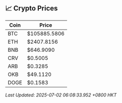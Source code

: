 ## 📈 Crypto Prices

| Coin | Price |
| ---- | ----- |
| BTC | $105885.5806 |
| ETH | $2407.8156 |
| BNB | $646.9090 |
| CRV | $0.5005 |
| ARB | $0.3285 |
| OKB | $49.1120 |
| DOGE | $0.1583 |

_Last Updated: 2025-07-02 06:08:33.952 +0800 HKT_